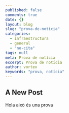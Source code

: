 ```yaml
---
published: false
comments: true
date: {}
layout: blog
slug: "prova-de-noticia"
categories: 
  - infraestructura
  - general
  - "no-cita"
tags: null
meta: Prova de notícia
excerpt: Prova de notícia
author: vortex
keywords: "prova, notícia"
---
```


## A New Post

Hola això és una prova